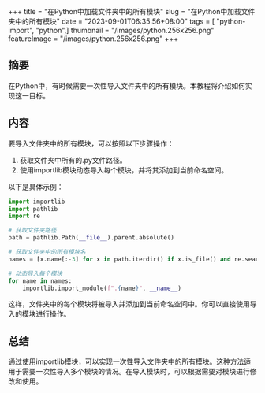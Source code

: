 +++
title = "在Python中加载文件夹中的所有模块"
slug = "在Python中加载文件夹中的所有模块"
date = "2023-09-01T06:35:56+08:00"
tags = [ "python-import", "python",]
thumbnail = "/images/python.256x256.png"
featureImage = "/images/python.256x256.png"
+++


## 摘要

在Python中，有时候需要一次性导入文件夹中的所有模块。本教程将介绍如何实现这一目标。

## 内容

要导入文件夹中的所有模块，可以按照以下步骤操作：

1. 获取文件夹中所有的.py文件路径。
2. 使用importlib模块动态导入每个模块，并将其添加到当前命名空间。

以下是具体示例：

```python
import importlib
import pathlib
import re

# 获取文件夹路径
path = pathlib.Path(__file__).parent.absolute()

# 获取文件夹中的所有模块名
names = [x.name[:-3] for x in path.iterdir() if x.is_file() and re.search("^[a-z]*\.py$", x.name)]

# 动态导入每个模块
for name in names:
    importlib.import_module(f".{name}", __name__)
```

这样，文件夹中的每个模块将被导入并添加到当前命名空间中。你可以直接使用导入的模块进行操作。

## 总结

通过使用importlib模块，可以实现一次性导入文件夹中的所有模块。这种方法适用于需要一次性导入多个模块的情况。在导入模块时，可以根据需要对模块进行修改和使用。


